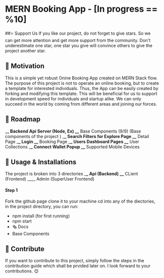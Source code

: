 # MERN Booking App - [In progress == %10]

##⭐ Support Us
If you like our project, do not forget to give stars. So we can get more attention and get more support from the community. Don't underestimate one star, one star you give will convince others to give the project another star.

## 💪 Motivation

This is a simple yet robust Onine Booking App created on MERN Stack flow. The purpose of this project is not to operate an online booking, but to create a template for interested individuals. Thus, the App can be easily created by forking and modifying this template. This will be beneficial for us to support in development speed for individuals and startup alike. We can only succeed in the world by coming from different areas and joining our forces.

## 🎉 Roadmap

\_**\_ Backend Api Server (Node, Ex)
\_\_** Base Components (9/9) (Base components of the project )
\_**\_ Search Filters for Explore Page
\_\_** Detail Page
\_**\_ Login
\_\_** Booking Page
\_**\_ Users Dashboard Pages
\_\_** User Collections
\_**\_ Connect Wallet Popup
\_\_** Supported Mobile Devices

## 🔮 Usage & Installations

The project is broken into 3 directories
\_**\_ Api (Backend)
\_\_** CLient (Frontend)
\_\_\_\_ Admin (SuperUser Frontend)

#### Step 1

Fork the github page
clone it to your machine
cd into any of the diectories, in the project directory, you can run:

- npm install (for first running)
- npm start
- 🗞️ Docs
- Base Components

## 🤝 Contribute

If you want to contribute to this project, simply follow the steps in the contribution guide which shall be prvided later on. I look forward to your contributions. 😊
